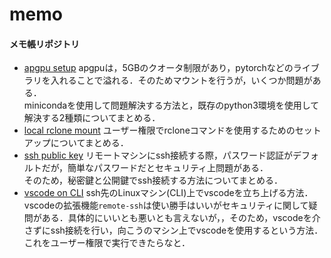 # memo
#### メモ帳リポジトリ
- [apgpu setup](./apgpu_setup.md)
apgpuは，5GBのクオータ制限があり，pytorchなどのライブラリを入れることで溢れる．そのためマウントを行うが，いくつか問題がある．<br>
minicondaを使用して問題解決する方法と，既存のpython3環境を使用して解決する2種類についてまとめる．
- [local rclone mount](./local_rclone.md)
ユーザー権限でrcloneコマンドを使用するためのセットアップについてまとめる．
- [ssh public key](./ssh.md)
リモートマシンにssh接続する際，パスワード認証がデフォルトだが，簡単なパスワードだとセキュリティ上問題がある．<br>
そのため，秘密鍵と公開鍵でssh接続する方法についてまとめる．
- [vscode on CLI](./vscode.md)
ssh先のLinuxマシン(CLI)上でvscodeを立ち上げる方法．<br>
vscodeの拡張機能`remote-ssh`は使い勝手はいいがセキュリティに関して疑問がある．具体的にいいとも悪いとも言えないが，，そのため，vscodeを介さずにssh接続を行い，向こうのマシン上でvscodeを使用するという方法．これをユーザー権限で実行できたらなと．
